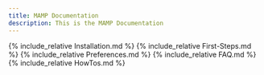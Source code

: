 ```yaml
---
title: MAMP Documentation
description: This is the MAMP Documentation
---
```

{% include_relative Installation.md %}
{% include_relative First-Steps.md %}
{% include_relative Preferences.md %}
{% include_relative FAQ.md %}
{% include_relative HowTos.md %}
